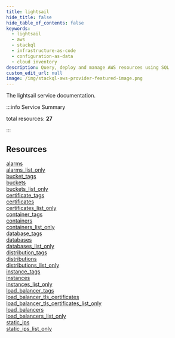 ```yaml
---
title: lightsail
hide_title: false
hide_table_of_contents: false
keywords:
  - lightsail
  - aws
  - stackql
  - infrastructure-as-code
  - configuration-as-data
  - cloud inventory
description: Query, deploy and manage AWS resources using SQL
custom_edit_url: null
image: /img/stackql-aws-provider-featured-image.png
---
```


The lightsail service documentation.

:::info Service Summary

<div class="row">
<div class="providerDocColumn">
<span>total resources:&nbsp;<b>27</b></span><br />
</div>
</div>

:::

## Resources
<div class="row">
<div class="providerDocColumn">
<a href="/services/lightsail/alarms/">alarms</a><br />
<a href="/services/lightsail/alarms_list_only/">alarms_list_only</a><br />
<a href="/services/lightsail/bucket_tags/">bucket_tags</a><br />
<a href="/services/lightsail/buckets/">buckets</a><br />
<a href="/services/lightsail/buckets_list_only/">buckets_list_only</a><br />
<a href="/services/lightsail/certificate_tags/">certificate_tags</a><br />
<a href="/services/lightsail/certificates/">certificates</a><br />
<a href="/services/lightsail/certificates_list_only/">certificates_list_only</a><br />
<a href="/services/lightsail/container_tags/">container_tags</a><br />
<a href="/services/lightsail/containers/">containers</a><br />
<a href="/services/lightsail/containers_list_only/">containers_list_only</a><br />
<a href="/services/lightsail/database_tags/">database_tags</a><br />
<a href="/services/lightsail/databases/">databases</a><br />
<a href="/services/lightsail/databases_list_only/">databases_list_only</a>
</div>
<div class="providerDocColumn">
<a href="/services/lightsail/distribution_tags/">distribution_tags</a><br />
<a href="/services/lightsail/distributions/">distributions</a><br />
<a href="/services/lightsail/distributions_list_only/">distributions_list_only</a><br />
<a href="/services/lightsail/instance_tags/">instance_tags</a><br />
<a href="/services/lightsail/instances/">instances</a><br />
<a href="/services/lightsail/instances_list_only/">instances_list_only</a><br />
<a href="/services/lightsail/load_balancer_tags/">load_balancer_tags</a><br />
<a href="/services/lightsail/load_balancer_tls_certificates/">load_balancer_tls_certificates</a><br />
<a href="/services/lightsail/load_balancer_tls_certificates_list_only/">load_balancer_tls_certificates_list_only</a><br />
<a href="/services/lightsail/load_balancers/">load_balancers</a><br />
<a href="/services/lightsail/load_balancers_list_only/">load_balancers_list_only</a><br />
<a href="/services/lightsail/static_ips/">static_ips</a><br />
<a href="/services/lightsail/static_ips_list_only/">static_ips_list_only</a>
</div>
</div>